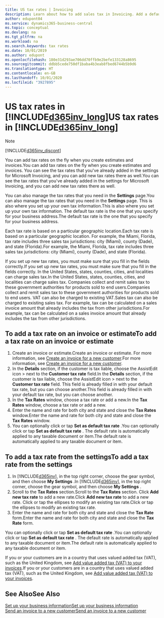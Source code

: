 ```yaml
---
title: US tax rates | Invoicing
description: Learn about how to add sales tax in Invoicing. Add a default tax rate based on your own address, and add tax rates for your customers.
author: edupont04
ms.service: dynamics365-business-central
ms.topic: conceptual
ms.devlang: na
ms.tgt_pltfrm: na
ms.workload: na
ms.search.keywords: tax rates
ms.date: 10/01/2019
ms.author: edupont
ms.openlocfilehash: 180e31d293ae706dd70ffb9e2befe133128a8695
ms.sourcegitcommit: ddbb5cede750df1baba4b3eab8fbed6744b5b9d6
ms.translationtype: HT
ms.contentlocale: en-GB
ms.lasthandoff: 10/01/2020
ms.locfileid: "3927895"
---
```

# <a name="us-tax-rates-in-d365inv_long"></a><span data-ttu-id="42b04-104">US tax rates in [!INCLUDE[d365inv_long](includes/d365inv_long.md)]</span><span class="sxs-lookup"><span data-stu-id="42b04-104">US tax rates in [!INCLUDE[d365inv_long](includes/d365inv_long.md)]</span></span>
> [!Note]
> [!INCLUDE[d365inv_discont](includes/d365inv_discont.md)]

<span data-ttu-id="42b04-105">You can add tax rates on the fly when you create estimates and invoices.</span><span class="sxs-lookup"><span data-stu-id="42b04-105">You can add tax rates on the fly when you create estimates and invoices.</span></span> <span data-ttu-id="42b04-106">You can see the tax rates that you've already added in the settings for Microsoft Invoicing, and you can add new tax rates there as well.</span><span class="sxs-lookup"><span data-stu-id="42b04-106">You can see the tax rates that you've already added in the settings for Microsoft Invoicing, and you can add new tax rates there as well.</span></span>  

<span data-ttu-id="42b04-107">You can also manage the tax rates that you need in the **Settings** page.</span><span class="sxs-lookup"><span data-stu-id="42b04-107">You can also manage the tax rates that you need in the **Settings** page.</span></span> <span data-ttu-id="42b04-108">This is also where you set up your own tax information.</span><span class="sxs-lookup"><span data-stu-id="42b04-108">This is also where you set up your own tax information.</span></span> <span data-ttu-id="42b04-109">The default tax rate is the one that you specify for your business address.</span><span class="sxs-lookup"><span data-stu-id="42b04-109">The default tax rate is the one that you specify for your business address.</span></span>  

<span data-ttu-id="42b04-110">Each tax rate is based on a particular geographic location.</span><span class="sxs-lookup"><span data-stu-id="42b04-110">Each tax rate is based on a particular geographic location.</span></span> <span data-ttu-id="42b04-111">For example, the Miami, Florida, tax rate includes three sales tax jurisdictions: city (Miami), county (Dade), and state (Florida).</span><span class="sxs-lookup"><span data-stu-id="42b04-111">For example, the Miami, Florida, tax rate includes three sales tax jurisdictions: city (Miami), county (Dade), and state (Florida).</span></span>  

<span data-ttu-id="42b04-112">If you set up new tax rates, you must make sure that you fill in the fields correctly.</span><span class="sxs-lookup"><span data-stu-id="42b04-112">If you set up new tax rates, you must make sure that you fill in the fields correctly.</span></span> <span data-ttu-id="42b04-113">In the United States, states, counties, cities, and localities can charge sales tax.</span><span class="sxs-lookup"><span data-stu-id="42b04-113">In the United States, states, counties, cities, and localities can charge sales tax.</span></span> <span data-ttu-id="42b04-114">Companies collect and remit sales tax to these government authorities for products sold to end users.</span><span class="sxs-lookup"><span data-stu-id="42b04-114">Companies collect and remit sales tax to these government authorities for products sold to end users.</span></span> <span data-ttu-id="42b04-115">VAT can also be charged to existing VAT.</span><span class="sxs-lookup"><span data-stu-id="42b04-115">Sales tax can also be charged to existing sales tax.</span></span> <span data-ttu-id="42b04-116">For example, tax can be calculated on a sales invoice amount that already includes the tax from other jurisdictions.</span><span class="sxs-lookup"><span data-stu-id="42b04-116">For example, tax can be calculated on a sales invoice amount that already includes the tax from other jurisdictions.</span></span>  

## <a name="to-add-a-tax-rate-on-an-invoice-or-estimate"></a><span data-ttu-id="42b04-117">To add a tax rate on an invoice or estimate</span><span class="sxs-lookup"><span data-stu-id="42b04-117">To add a tax rate on an invoice or estimate</span></span>

1. <span data-ttu-id="42b04-118">Create an invoice or estimate.</span><span class="sxs-lookup"><span data-stu-id="42b04-118">Create an invoice or estimate.</span></span> <span data-ttu-id="42b04-119">For more information, see [Create an invoice for a new customer](send-invoice.md).</span><span class="sxs-lookup"><span data-stu-id="42b04-119">For more information, see [Create an invoice for a new customer](send-invoice.md).</span></span>  
2. <span data-ttu-id="42b04-120">In the **Details** section, if the customer is tax liable, choose the AssistEdit icon > next to the **Customer tax rate** field.</span><span class="sxs-lookup"><span data-stu-id="42b04-120">In the **Details** section, if the customer is tax liable, choose the AssistEdit icon > next to the **Customer tax rate** field.</span></span> <span data-ttu-id="42b04-121">This field is already filled in with your default tax rate, but you can choose another.</span><span class="sxs-lookup"><span data-stu-id="42b04-121">This field is already filled in with your default tax rate, but you can choose another.</span></span>  
3. <span data-ttu-id="42b04-122">In the **Tax Rates** window, choose a tax rate or add a new.</span><span class="sxs-lookup"><span data-stu-id="42b04-122">In the **Tax Rates** window, choose a tax rate or add a new.</span></span>  
4. <span data-ttu-id="42b04-123">Enter the name and rate for both city and state and close the **Tax Rates** window.</span><span class="sxs-lookup"><span data-stu-id="42b04-123">Enter the name and rate for both city and state and close the **Tax Rates** window.</span></span>  
5. <span data-ttu-id="42b04-124">You can optionally click or tap **Set as default tax rate** .</span><span class="sxs-lookup"><span data-stu-id="42b04-124">You can optionally click or tap **Set as default tax rate** .</span></span> <span data-ttu-id="42b04-125">The default rate is automatically applied to any taxable document or item.</span><span class="sxs-lookup"><span data-stu-id="42b04-125">The default rate is automatically applied to any taxable document or item.</span></span>  

## <a name="to-add-a-tax-rate-from-the-settings"></a><span data-ttu-id="42b04-126">To add a tax rate from the settings</span><span class="sxs-lookup"><span data-stu-id="42b04-126">To add a tax rate from the settings</span></span>

1. <span data-ttu-id="42b04-127">In [!INCLUDE[d365inv](includes/d365inv.md)], in the top right corner, choose the gear symbol, and then choose **My Settings** .</span><span class="sxs-lookup"><span data-stu-id="42b04-127">In [!INCLUDE[d365inv](includes/d365inv.md)], in the top right corner, choose the gear symbol, and then choose **My Settings** .</span></span>  
2. <span data-ttu-id="42b04-128">Scroll to the **Tax Rates** section.</span><span class="sxs-lookup"><span data-stu-id="42b04-128">Scroll to the **Tax Rates** section.</span></span> <span data-ttu-id="42b04-129">Click **Add new tax rate** to add a new rate.</span><span class="sxs-lookup"><span data-stu-id="42b04-129">Click **Add new tax rate** to add a new rate.</span></span> <span data-ttu-id="42b04-130">Click or tap the ellipses to modify an existing tax rate.</span><span class="sxs-lookup"><span data-stu-id="42b04-130">Click or tap the ellipses to modify an existing tax rate.</span></span>  
3. <span data-ttu-id="42b04-131">Enter the name and rate for both city and state and close the **Tax Rate** form.</span><span class="sxs-lookup"><span data-stu-id="42b04-131">Enter the name and rate for both city and state and close the **Tax Rate** form.</span></span>  

<span data-ttu-id="42b04-132">You can optionally click or tap **Set as default tax rate** .</span><span class="sxs-lookup"><span data-stu-id="42b04-132">You can optionally click or tap **Set as default tax rate** .</span></span> <span data-ttu-id="42b04-133">The default rate is automatically applied to any taxable document or item.</span><span class="sxs-lookup"><span data-stu-id="42b04-133">The default rate is automatically applied to any taxable document or item.</span></span>  

<span data-ttu-id="42b04-134">If you or your customers are in a country that uses valued added tax (VAT), such as the United Kingdom, see [Add value added tax (VAT) to your invoices](add-vat.md).</span><span class="sxs-lookup"><span data-stu-id="42b04-134">If you or your customers are in a country that uses valued added tax (VAT), such as the United Kingdom, see [Add value added tax (VAT) to your invoices](add-vat.md).</span></span>  

## <a name="see-also"></a><span data-ttu-id="42b04-135">See Also</span><span class="sxs-lookup"><span data-stu-id="42b04-135">See Also</span></span>

[<span data-ttu-id="42b04-136">Set up your business information</span><span class="sxs-lookup"><span data-stu-id="42b04-136">Set up your business information</span></span>](set-up-business-profile.md)  
[<span data-ttu-id="42b04-137">Send an invoice to a new customer</span><span class="sxs-lookup"><span data-stu-id="42b04-137">Send an invoice to a new customer</span></span>](send-invoice.md)  
